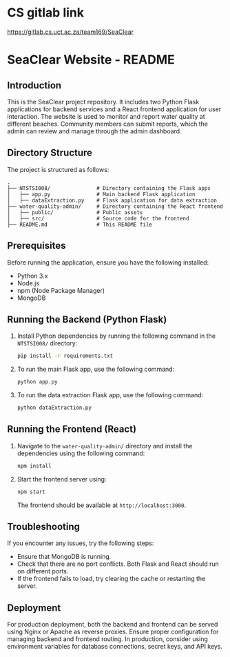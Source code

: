 # CS gitlab link
 https://gitlab.cs.uct.ac.za/team169/SeaClear
 
# SeaClear Website - README

## Introduction
This is the SeaClear project repository. It includes two Python Flask applications for backend services and a React frontend application for user interaction. The website is used to monitor and report water quality at different beaches. Community members can submit reports, which the admin can review and manage through the admin dashboard.

## Directory Structure
The project is structured as follows:

```
.
├── NTSTSI008/               # Directory containing the Flask apps
│   ├── app.py               # Main backend Flask application
│   ├── dataExtraction.py    # Flask application for data extraction
├── water-quality-admin/     # Directory containing the React frontend
│   ├── public/              # Public assets
│   ├── src/                 # Source code for the frontend
├── README.md                # This README file
```

## Prerequisites
Before running the application, ensure you have the following installed:

- Python 3.x
- Node.js
- npm (Node Package Manager)
- MongoDB

## Running the Backend (Python Flask)
1. Install Python dependencies by running the following command in the `NTSTSI008/` directory:
   ```bash
   pip install -r requirements.txt
   ```

2. To run the main Flask app, use the following command:
   ```bash
   python app.py
   ```

3. To run the data extraction Flask app, use the following command:
   ```bash
   python dataExtraction.py
   ```

## Running the Frontend (React)
1. Navigate to the `water-quality-admin/` directory and install the dependencies using the following command:
   ```bash
   npm install
   ```

2. Start the frontend server using:
   ```bash
   npm start
   ```
   The frontend should be available at `http://localhost:3000`.

## Troubleshooting
If you encounter any issues, try the following steps:

- Ensure that MongoDB is running.
- Check that there are no port conflicts. Both Flask and React should run on different ports.
- If the frontend fails to load, try clearing the cache or restarting the server.

## Deployment
For production deployment, both the backend and frontend can be served using Nginx or Apache as reverse proxies. Ensure proper configuration for managing backend and frontend routing. In production, consider using environment variables for database connections, secret keys, and API keys.
